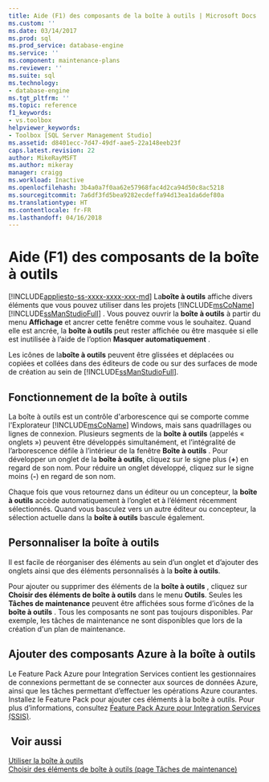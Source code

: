```yaml
---
title: Aide (F1) des composants de la boîte à outils | Microsoft Docs
ms.custom: ''
ms.date: 03/14/2017
ms.prod: sql
ms.prod_service: database-engine
ms.service: ''
ms.component: maintenance-plans
ms.reviewer: ''
ms.suite: sql
ms.technology:
- database-engine
ms.tgt_pltfrm: ''
ms.topic: reference
f1_keywords:
- vs.toolbox
helpviewer_keywords:
- Toolbox [SQL Server Management Studio]
ms.assetid: d8401ecc-7d47-49df-aae5-22a148eeb23f
caps.latest.revision: 22
author: MikeRayMSFT
ms.author: mikeray
manager: craigg
ms.workload: Inactive
ms.openlocfilehash: 3b4a0a7f0aa62e57968fac4d2ca94d50c8ac5218
ms.sourcegitcommit: 7a6df3fd5bea9282ecdeffa94d13ea1da6def80a
ms.translationtype: HT
ms.contentlocale: fr-FR
ms.lasthandoff: 04/16/2018
---
```

# <a name="toolbox-component-f1-help"></a>Aide (F1) des composants de la boîte à outils
[!INCLUDE[appliesto-ss-xxxx-xxxx-xxx-md](../../includes/appliesto-ss-xxxx-xxxx-xxx-md.md)]
  La**boîte à outils** affiche divers éléments que vous pouvez utiliser dans les projets [!INCLUDE[msCoName](../../includes/msconame-md.md)] [!INCLUDE[ssManStudioFull](../../includes/ssmanstudiofull-md.md)] . Vous pouvez ouvrir la **boîte à outils** à partir du menu **Affichage** et ancrer cette fenêtre comme vous le souhaitez. Quand elle est ancrée, la **boîte à outils** peut rester affichée ou être masquée si elle est inutilisée à l’aide de l’option **Masquer automatiquement** .  
  
 Les icônes de la**boîte à outils** peuvent être glissées et déplacées ou copiées et collées dans des éditeurs de code ou sur des surfaces de mode de création au sein de [!INCLUDE[ssManStudioFull](../../includes/ssmanstudiofull-md.md)].  
  
## <a name="how-the-toolbox-works"></a>Fonctionnement de la boîte à outils  
 La boîte à outils est un contrôle d'arborescence qui se comporte comme l'Explorateur [!INCLUDE[msCoName](../../includes/msconame-md.md)] Windows, mais sans quadrillages ou lignes de connexion. Plusieurs segments de la **boîte à outils** (appelés « onglets ») peuvent être développés simultanément, et l’intégralité de l’arborescence défile à l’intérieur de la fenêtre **Boîte à outils** . Pour développer un onglet de la **boîte à outils**, cliquez sur le signe plus (**+**) en regard de son nom. Pour réduire un onglet développé, cliquez sur le signe moins (**-**) en regard de son nom.  
  
 Chaque fois que vous retournez dans un éditeur ou un concepteur, la **boîte à outils** accède automatiquement à l’onglet et à l’élément récemment sélectionnés. Quand vous basculez vers un autre éditeur ou concepteur, la sélection actuelle dans la **boîte à outils** bascule également.  
  
## <a name="customize-the-toolbox"></a>Personnaliser la boîte à outils  
 Il est facile de réorganiser des éléments au sein d’un onglet et d’ajouter des onglets ainsi que des éléments personnalisés à la **boîte à outils**.  
  
 Pour ajouter ou supprimer des éléments de la **boîte à outils** , cliquez sur **Choisir des éléments de boîte à outils** dans le menu **Outils**. Seules les **Tâches de maintenance** peuvent être affichées sous forme d’icônes de la **boîte à outils** . Tous les composants ne sont pas toujours disponibles. Par exemple, les tâches de maintenance ne sont disponibles que lors de la création d'un plan de maintenance.  
  
## <a name="add-azure-components-to-the-toolbox"></a>Ajouter des composants Azure à la boîte à outils  
 Le Feature Pack Azure pour Integration Services contient les gestionnaires de connexions permettant de se connecter aux sources de données Azure, ainsi que les tâches permettant d’effectuer les opérations Azure courantes. Installez le Feature Pack pour ajouter ces éléments à la boîte à outils. Pour plus d’informations, consultez [Feature Pack Azure pour Integration Services &#40;SSIS&#41;](../../integration-services/azure-feature-pack-for-integration-services-ssis.md).  
  
## <a name="see-also"></a> Voir aussi  
 [Utiliser la boîte à outils](http://msdn.microsoft.com/library/16733e39-4dc5-416f-ab10-c1d823f79d2d)   
 [Choisir des éléments de boîte à outils &#40;page Tâches de maintenance&#41;](http://msdn.microsoft.com/library/b92c9054-7479-45d8-a54c-c1bb6699bdb3)  
  
  
